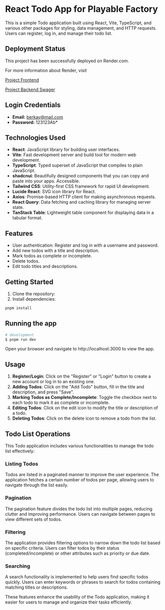 # React Todo App for Playable Factory

This is a simple Todo application built using React, Vite, TypeScript, and various other packages for styling, data management, and HTTP requests. Users can register, log in, and manage their todo list.

## Deployment Status
This project has been successfully deployed on Render.com.

For more information about Render, visit 

[Project Frontend](https://react-todo-app-nd02.onrender.com/)

[Project Backend Swager ](https://todos-api-m88q.onrender.com/api)

## Login Credentials

- **Email:** berkay@mail.com
- **Password:** 123123Ab*


## Technologies Used

- **React**: JavaScript library for building user interfaces.
- **Vite**: Fast development server and build tool for modern web development.
- **TypeScript**: Typed superset of JavaScript that compiles to plain JavaScript.
- **shadcnui**: Beautifully designed components that you can copy and paste into your apps. Accessible. 
- **Tailwind CSS**: Utility-first CSS framework for rapid UI development.
- **Lucide React**: SVG icon library for React.
- **Axios**: Promise-based HTTP client for making asynchronous requests.
- **React Query**: Data fetching and caching library for managing server state.
- **TanStack Table**: Lightweight table component for displaying data in a tabular format.

## Features

- User authentication: Register and log in with a username and password.
- Add new todos with a title and description.
- Mark todos as complete or incomplete.
- Delete todos.
- Edit todo titles and descriptions.

## Getting Started

1. Clone the repository:
1. Install dependencies:
```bash
pnpm install
```

## Running the app

```bash
# development
$ pnpm run dev
```
Open your browser and navigate to http://localhost:3000 to view the app.

## Usage

1. **Register/Login**: Click on the "Register" or "Login" button to create a new account or log in to an existing one.
2. **Adding Todos**: Click on the "Add Todo" button, fill in the title and description, and press "Save".
3. **Marking Todos as Complete/Incomplete**: Toggle the checkbox next to each todo to mark it as complete or incomplete.
4. **Editing Todos**: Click on the edit icon to modify the title or description of a todo.
5. **Deleting Todos**: Click on the delete icon to remove a todo from the list.

## Todo List Operations

This Todo application includes various functionalities to manage the todo list effectively:

### Listing Todos

Todos are listed in a paginated manner to improve the user experience. The application fetches a certain number of todos per page, allowing users to navigate through the list easily.

### Pagination

The pagination feature divides the todo list into multiple pages, reducing clutter and improving performance. Users can navigate between pages to view different sets of todos.

### Filtering

The application provides filtering options to narrow down the todo list based on specific criteria. Users can filter todos by their status (completed/incomplete) or other attributes such as priority or due date.

### Searching

A search functionality is implemented to help users find specific todos quickly. Users can enter keywords or phrases to search for todos containing matching titles or descriptions.

These features enhance the usability of the Todo application, making it easier for users to manage and organize their tasks efficiently.

